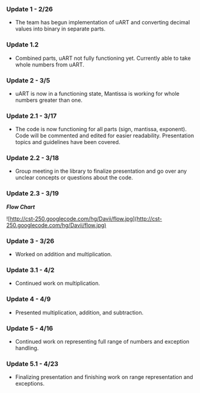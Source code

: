 ### Update 1 - 2/26 ###

  * The team has begun implementation of uART and converting decimal values into binary in separate parts.

### Update 1.2 ###

  * Combined parts, uART not fully functioning yet. Currently able to take whole numbers from uART.

### Update 2 - 3/5 ###

  * uART is now in a functioning state, Mantissa is working for whole numbers greater than one.

### Update 2.1 - 3/17 ###

  * The code is now functioning for all parts (sign, mantissa, exponent). Code will be commented and edited for easier readability. Presentation
topics and guidelines have been covered.

### Update 2.2 - 3/18 ###

  * Group meeting in the library to finalize presentation and go over any unclear concepts or questions about the code.

### Update 2.3 - 3/19 ###


_**Flow Chart**_

![http://cst-250.googlecode.com/hg/Davii/flow.jpg](http://cst-250.googlecode.com/hg/Davii/flow.jpg)

### Update 3 - 3/26 ###

  * Worked on addition and multiplication.

### Update 3.1 - 4/2 ###

  * Continued work on multiplication.

### Update 4 - 4/9 ###

  * Presented multiplication, addition, and subtraction.

### Update 5 - 4/16 ###

  * Continued work on representing full range of numbers and exception handling.

### Update 5.1 - 4/23 ###

  * Finalizing presentation and finishing work on range representation and exceptions.